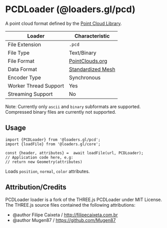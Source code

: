# PCDLoader (@loaders.gl/pcd)

A point cloud format defined by the [Point Cloud Library](https://en.wikipedia.org/wiki/Point_Cloud_Library).


| Loader                     | Characteristic |
| ---                        | ---            |
| File Extension             | `.pcd`         |
| File Type                  | Text/Binary    |
| File Format                | [PointClouds.org](http://pointclouds.org/documentation/tutorials/pcd_file_format.php) |
| Data Format                | [Standardized Mesh](docs/api-reference/mesh-loaders/category-mesh.md) |
| Encoder Type               | Synchronous    |
| Worker Thread Support      | Yes            |
| Streaming Support          | No             |


Note: Currently only `ascii` and `binary` subformats are supported. Compressed binary files are currently not supported.


## Usage

```
import {PCDLoader} from '@loaders.gl/pcd';
import {loadFile} from '@loaders.gl/core';

const {header, attributes} =  await loadFile(url, PCDLoader);
// Application code here, e.g:
// return new Geometry(attributes)
```

Loads `position`, `normal`, `color` attributes.


## Attribution/Credits

PCDLoader loader is a fork of the THREE.js PCDLoader under MIT License. The THREE.js source files contained the following attributions:

* @author Filipe Caixeta / http://filipecaixeta.com.br
* @author Mugen87 / https://github.com/Mugen87
